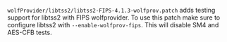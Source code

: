 `wolfProvider/libtss2/libtss2-FIPS-4.1.3-wolfprov.patch` adds testing support 
for libtss2 with FIPS wolfprovider. To use this patch make sure to configure 
libtss2 with `--enable-wolfprov-fips`. This will disable SM4 and AES-CFB tests.
